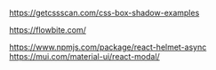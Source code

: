 https://getcssscan.com/css-box-shadow-examples


https://flowbite.com/

https://www.npmjs.com/package/react-helmet-async
https://mui.com/material-ui/react-modal/